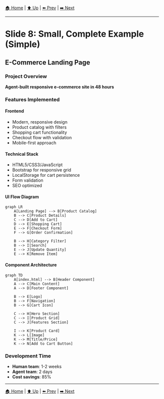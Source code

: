 [🏠 Home](../slide-deck.md) | [⬆️ Up](../slide-deck.md) | [⬅️ Prev](slide-07-example-projects.md) | [➡️ Next](slide-09-complex-example.md)

---

# Slide 8: Small, Complete Example (Simple)

## E-Commerce Landing Page

### Project Overview

**Agent-built responsive e-commerce site in 48 hours**

### Features Implemented

#### Frontend

- Modern, responsive design
- Product catalog with filters
- Shopping cart functionality
- Checkout flow with validation
- Mobile-first approach

#### Technical Stack

- HTML5/CSS3/JavaScript
- Bootstrap for responsive grid
- LocalStorage for cart persistence
- Form validation
- SEO optimized

#### UI Flow Diagram

```mermaid
graph LR
    A[Landing Page] --> B[Product Catalog]
    B --> C[Product Details]
    C --> D[Add to Cart]
    D --> E[Shopping Cart]
    E --> F[Checkout Form]
    F --> G[Order Confirmation]

    B --> H[Category Filter]
    B --> I[Search]
    E --> J[Update Quantity]
    E --> K[Remove Item]

```

#### Component Architecture

```mermaid
graph TD
    A[index.html] --> B[Header Component]
    A --> C[Main Content]
    A --> D[Footer Component]

    B --> E[Logo]
    B --> F[Navigation]
    B --> G[Cart Icon]

    C --> H[Hero Section]
    C --> I[Product Grid]
    C --> J[Features Section]

    I --> K[Product Card]
    K --> L[Image]
    K --> M[Title/Price]
    K --> N[Add to Cart Button]

```

### Development Time

- **Human team**: 1-2 weeks
- **Agent team**: 2 days
- **Cost savings**: 85%

---

[🏠 Home](../slide-deck.md) | [⬆️ Up](../slide-deck.md) | [⬅️ Prev](slide-07-example-projects.md) | [➡️ Next](slide-09-complex-example.md)
